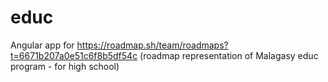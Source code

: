 # educ

Angular app for https://roadmap.sh/team/roadmaps?t=6671b207a0e51c6f8b5df54c (roadmap representation of Malagasy educ program - for high school)
